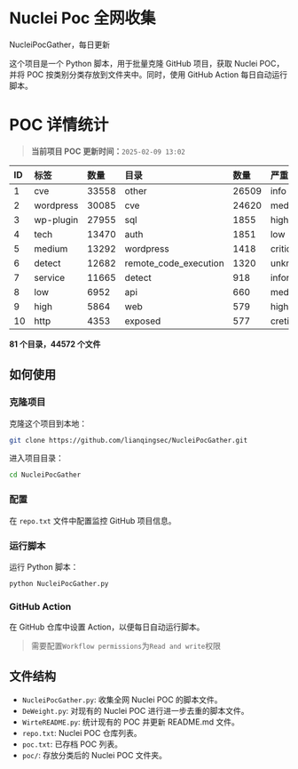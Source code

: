 # Nuclei Poc 全网收集
NucleiPocGather，每日更新

这个项目是一个 Python 脚本，用于批量克隆 GitHub 项目，获取 Nuclei POC，并将 POC 按类别分类存放到文件夹中。同时，使用 GitHub Action 每日自动运行脚本。
# POC 详情统计

> **当前项目 POC 更新时间：**`2025-02-09 13:02`

| ID | 标签      | 数量 | 目录       | 数量 | 严重性   | 数量 |
|:---| :-------- | :--- | :--------- | :--- | :------- | :--- |
| 1 | cve | 33558 | other | 26509 | info | 18693 |
| 2 | wordpress | 30085 | cve | 24620 | medium | 18168 |
| 3 | wp-plugin | 27955 | sql | 1855 | high | 12182 |
| 4 | tech | 13470 | auth | 1851 | low | 8090 |
| 5 | medium | 13292 | wordpress | 1418 | critical | 6212 |
| 6 | detect | 12682 | remote_code_execution | 1320 | unknown | 66 |
| 7 | service | 11665 | detect | 918 | informative | 17 |
| 8 | low | 6952 | api | 660 | meduim | 17 |
| 9 | high | 5864 | web | 579 | hight | 16 |
| 10 | http | 4353 | exposed | 577 | cretical | 2 |

**81 个目录，44572 个文件**
## 如何使用

### 克隆项目

克隆这个项目到本地：

```bash
git clone https://github.com/lianqingsec/NucleiPocGather.git
```

进入项目目录：

```bash
cd NucleiPocGather
```

### 配置

在 `repo.txt` 文件中配置监控 GitHub 项目信息。

### 运行脚本

运行 Python 脚本：

```bash
python NucleiPocGather.py
```

### GitHub Action

在 GitHub 仓库中设置 Action，以便每日自动运行脚本。

> 需要配置`Workflow permissions`为`Read and write`权限

## 文件结构

- `NucleiPocGather.py`: 收集全网 Nuclei POC 的脚本文件。
- `DeWeight.py`: 对现有的 Nuclei POC 进行进一步去重的脚本文件。
- `WirteREADME.py`: 统计现有的 POC 并更新 README.md 文件。
- `repo.txt`: Nuclei POC 仓库列表。
- `poc.txt`: 已存档 POC 列表。
- `poc/`: 存放分类后的 Nuclei POC 文件夹。

